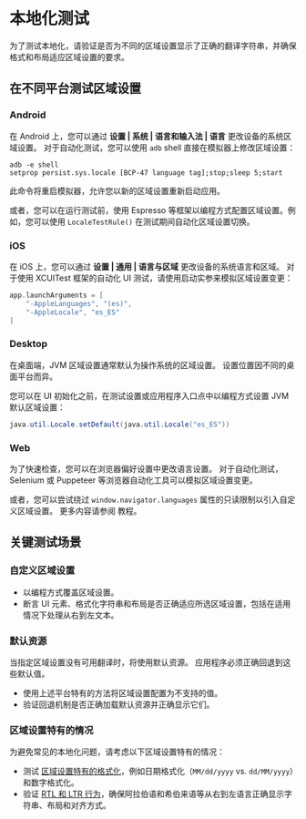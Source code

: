 # 本地化测试
<show-structure depth="2"/>

为了测试本地化，请验证是否为不同的区域设置显示了正确的翻译字符串，并确保格式和布局适应区域设置的要求。

## 在不同平台测试区域设置

### Android

在 Android 上，您可以通过 **设置 | 系统 | 语言和输入法 | 语言** 更改设备的系统区域设置。
对于自动化测试，您可以使用 `adb` shell 直接在模拟器上修改区域设置：

```shell
adb -e shell
setprop persist.sys.locale [BCP-47 language tag];stop;sleep 5;start
```

此命令将重启模拟器，允许您以新的区域设置重新启动应用。

或者，您可以在运行测试前，使用 Espresso 等框架以编程方式配置区域设置。例如，您可以使用 `LocaleTestRule()` 在测试期间自动化区域设置切换。

### iOS

在 iOS 上，您可以通过 **设置 | 通用 | 语言与区域** 更改设备的系统语言和区域。
对于使用 XCUITest 框架的自动化 UI 测试，请使用启动实参来模拟区域设置变更：

```swift
app.launchArguments = [
    "-AppleLanguages", "(es)",
    "-AppleLocale", "es_ES"
]
```

### Desktop

在桌面端，JVM 区域设置通常默认为操作系统的区域设置。
设置位置因不同的桌面平台而异。

您可以在 UI 初始化之前，在测试设置或应用程序入口点中以编程方式设置 JVM 默认区域设置：

```java
java.util.Locale.setDefault(java.util.Locale("es_ES"))
``` 

### Web

为了快速检查，您可以在浏览器偏好设置中更改语言设置。
对于自动化测试，Selenium 或 Puppeteer 等浏览器自动化工具可以模拟区域设置变更。

或者，您可以尝试绕过 `window.navigator.languages` 属性的只读限制以引入自定义区域设置。
更多内容请参阅 [](compose-resource-environment.md) 教程。

## 关键测试场景

### 自定义区域设置

*   以编程方式覆盖区域设置。
*   断言 UI 元素、格式化字符串和布局是否正确适应所选区域设置，包括在适用情况下处理从右到左文本。

### 默认资源

当指定区域设置没有可用翻译时，将使用默认资源。
应用程序必须正确回退到这些默认值。

*   使用上述平台特有的方法将区域设置配置为不支持的值。
*   验证回退机制是否正确加载默认资源并正确显示它们。

### 区域设置特有的情况

为避免常见的本地化问题，请考虑以下区域设置特有的情况：

*   测试 [区域设置特有的格式化](compose-regional-format.md)，例如日期格式化（`MM/dd/yyyy` vs. `dd/MM/yyyy`）和数字格式化。
*   验证 [RTL 和 LTR 行为](compose-rtl.md)，确保阿拉伯语和希伯来语等从右到左语言正确显示字符串、布局和对齐方式。